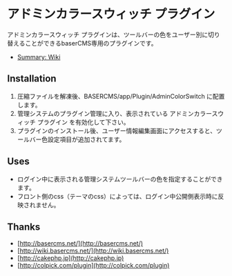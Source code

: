 # アドミンカラースウィッチ プラグイン
アドミンカラースウィッチ プラグインは、ツールバーの色をユーザー別に切り替えることができるbaserCMS専用のプラグインです。

- [Summary: Wiki](https://github.com/materializing/AdminColorSwitch)

## Installation
1. 圧縮ファイルを解凍後、BASERCMS/app/Plugin/AdminColorSwitch に配置します。
2. 管理システムのプラグイン管理に入り、表示されている アドミンカラースウィッチ プラグイン を有効化して下さい。
3. プラグインのインストール後、ユーザー情報編集画面にアクセスすると、ツールバー色設定項目が追加されてます。


## Uses
- ログイン中に表示される管理システムツールバーの色を指定することができます。
- フロント側のcss（テーマのcss）によっては、ログイン中公開側表示時に反映されません。


## Thanks
- [http://basercms.net/](http://basercms.net/)
- [http://wiki.basercms.net/](http://wiki.basercms.net/)
- [http://cakephp.jp](http://cakephp.jp)
- [http://colpick.com/plugin](http://colpick.com/plugin)
